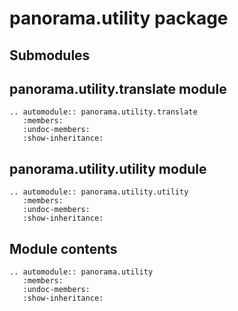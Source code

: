 # panorama.utility package

## Submodules

## panorama.utility.translate module

```{eval-rst}
.. automodule:: panorama.utility.translate
   :members:
   :undoc-members:
   :show-inheritance:
```

## panorama.utility.utility module

```{eval-rst}
.. automodule:: panorama.utility.utility
   :members:
   :undoc-members:
   :show-inheritance:
```

## Module contents

```{eval-rst}
.. automodule:: panorama.utility
   :members:
   :undoc-members:
   :show-inheritance:
```
